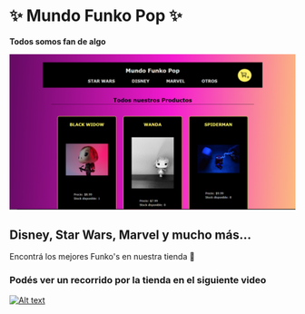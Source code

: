 # ✨ Mundo Funko Pop ✨

**Todos somos fan de algo**

![imagen del home de nuestra tienda](src/assets/image/home.png)

## Disney, Star Wars, Marvel y mucho  más...

Encontrá los mejores Funko's en nuestra tienda 🛒

### Podés ver un recorrido por la tienda en el siguiente video

[![Alt text](https://img.youtube.com/vi/6tkafZ_xjjc/0.jpg)](https://www.youtube.com/watch?v=6tkafZ_xjjc)




